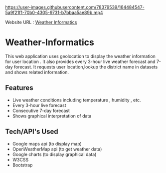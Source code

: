 

https://user-images.githubusercontent.com/78379539/164484547-5a9f21f1-70b0-4305-9731-b7bbaa5ae89b.mp4

Website URL : [Weather Informatics](https://soumyag123.github.io/Weather-Informatics/)
# Weather-Informatics

This web application uses geolocation to display the weather information for user location . It also provides every 3-hour live weather forecast and 7-day forecast.
It requests user location,lookup the district name in datasets and shows related information.

## Features
- Live weather conditions including temperature , humidity , etc.
- Every 3-hour live forecast
- Consecutive 7-day forecast
- Shows graphical interpretation of data

## Tech/API's Used
- Google maps api (to display map)
- OpenWeatherMap api (to get weather data)
- Google charts (to display graphical data)
- W3CSS
- Bootstrap
